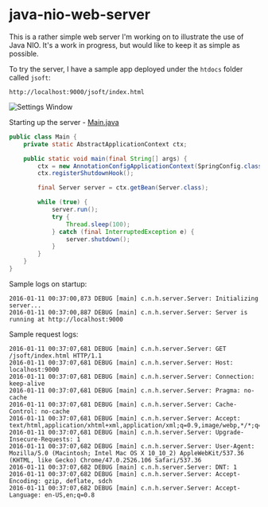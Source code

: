 # java-nio-web-server

This is a rather simple web server I'm working on to illustrate the use of Java NIO.  It's a work in progress, but would like to keep it as simple as possible.

To try the server, I have a sample app deployed under the `htdocs` folder called `jsoft`:

```{r, engine='bash', count_lines}
http://localhost:9000/jsoft/index.html
```

![Settings Window](https://raw.githubusercontent.com/julesbond007/simple-java-nio-web-server/master/htdocs/jsoft/images/sample_app.png)


Starting up the server - [Main.java](https://github.com/julesbond007/simple-java-nio-web-server/blob/master/src/main/java/com/nio/http/server/Main.java)

```java
public class Main {
    private static AbstractApplicationContext ctx;

    public static void main(final String[] args) {
        ctx = new AnnotationConfigApplicationContext(SpringConfig.class);
        ctx.registerShutdownHook();

        final Server server = ctx.getBean(Server.class);

        while (true) {
            server.run();
            try {
                Thread.sleep(100);
            } catch (final InterruptedException e) {
                server.shutdown();
            }
        }
    }
}
```

Sample logs on startup:

```{r, engine='bash', count_lines}
2016-01-11 00:37:00,873 DEBUG [main] c.n.h.server.Server: Initializing server...
2016-01-11 00:37:00,887 DEBUG [main] c.n.h.server.Server: Server is running at http://localhost:9000
```

Sample request logs:

```{r, engine='bash', count_lines}
2016-01-11 00:37:07,681 DEBUG [main] c.n.h.server.Server: GET /jsoft/index.html HTTP/1.1
2016-01-11 00:37:07,681 DEBUG [main] c.n.h.server.Server: Host: localhost:9000
2016-01-11 00:37:07,681 DEBUG [main] c.n.h.server.Server: Connection: keep-alive
2016-01-11 00:37:07,681 DEBUG [main] c.n.h.server.Server: Pragma: no-cache
2016-01-11 00:37:07,681 DEBUG [main] c.n.h.server.Server: Cache-Control: no-cache
2016-01-11 00:37:07,681 DEBUG [main] c.n.h.server.Server: Accept: text/html,application/xhtml+xml,application/xml;q=0.9,image/webp,*/*;q=0.8
2016-01-11 00:37:07,681 DEBUG [main] c.n.h.server.Server: Upgrade-Insecure-Requests: 1
2016-01-11 00:37:07,682 DEBUG [main] c.n.h.server.Server: User-Agent: Mozilla/5.0 (Macintosh; Intel Mac OS X 10_10_2) AppleWebKit/537.36 (KHTML, like Gecko) Chrome/47.0.2526.106 Safari/537.36
2016-01-11 00:37:07,682 DEBUG [main] c.n.h.server.Server: DNT: 1
2016-01-11 00:37:07,682 DEBUG [main] c.n.h.server.Server: Accept-Encoding: gzip, deflate, sdch
2016-01-11 00:37:07,682 DEBUG [main] c.n.h.server.Server: Accept-Language: en-US,en;q=0.8
```
